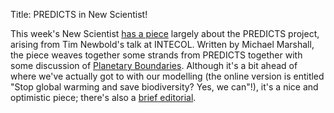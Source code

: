 Title: PREDICTS in New Scientist!

This week's New Scientist
[has a piece](http://www.newscientist.com/article/mg21929333.000-stop-global-warming-and-save-biodiversity-yes-we-can.html)
largely about the PREDICTS project, arising from Tim Newbold's talk
at INTECOL. Written by Michael Marshall, the piece weaves together
some strands from PREDICTS together with some discussion of
[Planetary Boundaries](http://www.stockholmresilience.org/planetary-boundaries).
Although it's a bit ahead of where we've actually got to with our
modelling (the online version is entitled "Stop global warming and
save biodiversity? Yes, we can"!), it's a nice and optimistic piece; there's also a
[brief editorial](http://www.newscientist.com/article/mg21929332.000-biodiversity-keep-fighting-the-good-fight.html#.UiovkWR4a5M).
